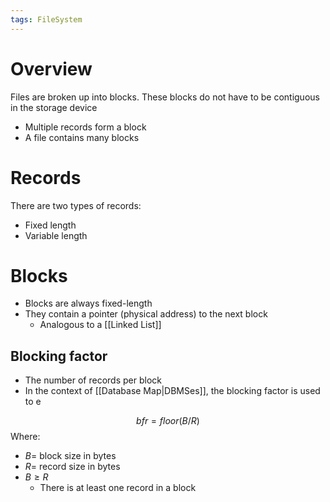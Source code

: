 ```yaml
---
tags: FileSystem
---
```

# Overview
Files are broken up into blocks. These blocks do not have to be contiguous in the storage device

- Multiple records form a block
- A file contains many blocks

# Records
There are two types of records:
- Fixed length
- Variable length

# Blocks
- Blocks are always fixed-length
- They contain a pointer (physical address) to the next block
	- Analogous to a [[Linked List]]

## Blocking factor
- The number of records per block
- In the context of [[Database Map|DBMSes]], the blocking factor is used to e

$$bfr = floor(B/R)$$
Where:
- $B =$ block size in bytes
- $R =$ record size in bytes
- $B \ge R$
	- There is at least one record in a block
